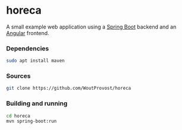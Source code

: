 # horeca
A small example web application using a [Spring Boot](https://spring.io/projects/spring-boot) backend and an [Angular](https://angular.io/) frontend.

### Dependencies
```bash
sudo apt install maven
```

### Sources
```bash
git clone https://github.com/WoutProvost/horeca
```

### Building and running
```bash
cd horeca
mvn spring-boot:run
```